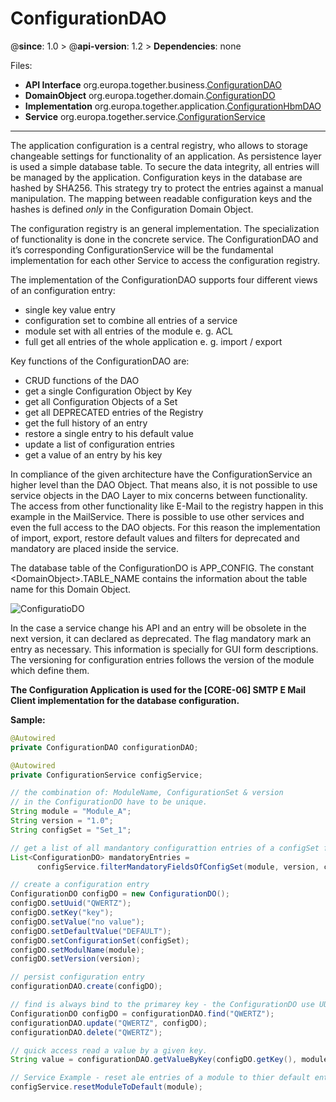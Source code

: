 # ConfigurationDAO

@**since**: 1.0 > @**api-version**: 1.2 > **Dependencies**: none

Files:

* **API Interface** org.europa.together.business.[ConfigurationDAO](https://git.elmar-dott.com/scm/repo/TogetherPlatform/TP-CORE/code/sources/Releases/src/main/java/org/europa/together/business/ConfigurationDAO.java)
* **DomainObject** org.europa.together.domain.[ConfigurationDO](https://git.elmar-dott.com/scm/repo/TogetherPlatform/TP-CORE/code/sources/Releases/src/main/java/org/europa/together/domain/ConfigurationDO.java)
* **Implementation** org.europa.together.application.[ConfigurationHbmDAO](https://git.elmar-dott.com/scm/repo/TogetherPlatform/TP-CORE/code/sources/Releases/src/main/java/org/europa/together/application/ConfigurationHbmDAO.java)
* **Service** org.europa.together.service.[ConfigurationService](https://git.elmar-dott.com/scm/repo/TogetherPlatform/TP-CORE/code/sources/Releases/src/main/java/org/europa/together/service/ConfigurationService.java)

---

The application configuration is a central registry, who allows to storage changeable settings for functionality of an application. As persistence layer is used a simple database table. To secure the data integrity, all entries will be managed by the application. Configuration keys in the database are hashed by SHA256. This strategy try to protect the entries against a manual manipulation. The mapping between readable configuration keys and the hashes is defined *only* in the Configuration Domain Object.

The configuration registry is an general implementation. The specialization of functionality is done in the concrete service. The ConfigurationDAO and it’s corresponding ConfigurationService will be the fundamental implementation for each other Service to access the configuration registry.

The implementation of the ConfigurationDAO supports four different views of an configuration entry:

* single key value entry
* configuration set to combine all entries of a service
* module set with all entries of the module e. g. ACL
* full get all entries of the whole application e. g. import / export

Key functions of the ConfigurationDAO are:
* CRUD functions of the DAO
* get a single Configuration Object by Key
* get all Configuration Objects of a Set
* get all DEPRECATED entries of the Registry
* get the full history of an entry
* restore a single entry to his default value
* update a list of configuration entries
* get a value of an entry by his key

In compliance of the given architecture have the ConfigurationService an higher level than the DAO Object. That means also, it is not possible to use service objects in the DAO Layer to mix concerns between functionality. The access from other functionality like E-Mail to the registry happen in this example in the MailService. There is possible to use other services and even the full access to the DAO objects. For this reason the implementation of import, export, restore default values and filters for deprecated and mandatory are placed inside the service.

The database table of the ConfigurationDO is APP_CONFIG. The constant &lt;DomainObject&gt;.TABLE_NAME contains the information about the table name for this Domain Object.

![ConfiguratioDO](https://github.com/ElmarDott/TP-CORE/wiki/images/ConfigurationDO.png)

In the case a service change his API and an entry will be obsolete in the next version, it can declared as deprecated. The flag mandatory mark an entry as necessary. This information is specially for GUI form descriptions. The versioning for configuration entries follows the version of the module which define them.

**The Configuration Application is used for the [CORE-06] SMTP E Mail Client implementation for the database configuration.**

**Sample:**

```java
@Autowired
private ConfigurationDAO configurationDAO;

@Autowired
private ConfigurationService configService;

// the combination of: ModuleName, ConfigurationSet & version
// in the ConfigurationDO have to be unique.
String module = "Module_A";
String version = "1.0";
String configSet = "Set_1";

// get a list of all mandantory configurattion entries of a configSet for a module
List<ConfigurationDO> mandatoryEntries =
      configService.filterMandatoryFieldsOfConfigSet(module, version, configSet);

// create a configuration entry
ConfigurationDO configDO = new ConfigurationDO();
configDO.setUuid("QWERTZ");
configDO.setKey("key");
configDO.setValue("no value");
configDO.setDefaultValue("DEFAULT");
configDO.setConfigurationSet(configSet);
configDO.setModulName(module);
configDO.setVersion(version);

// persist configuration entry
configurationDAO.create(configDO);

// find is always bind to the primarey key - the ConfigurationDO use UUID as PK
ConfigurationDO configDO = configurationDAO.find("QWERTZ");
configurationDAO.update("QWERTZ", configDO);
configurationDAO.delete("QWERTZ");

// quick access read a value by a given key.
String value = configurationDAO.getValueByKey(configDO.getKey(), module, version);

// Service Example - reset ale entries of a module to thier default entries
configService.resetModuleToDefault(module);
```